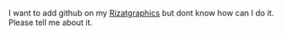 I want to add github on my <a href="https://riztagar.com">Rizatgraphics</a> but dont know how can I do it. Please tell me about it. 
